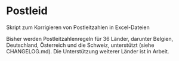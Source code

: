 # Postleid

Skript zum Korrigieren von Postleitzahlen in Excel-Dateien

Bisher werden Postleitzahlenregeln für 36 Länder,
darunter Belgien, Deutschland, Österreich und die Schweiz,
unterstützt (siehe CHANGELOG.md).
Die Unterstützung weiterer Länder ist in Arbeit.
